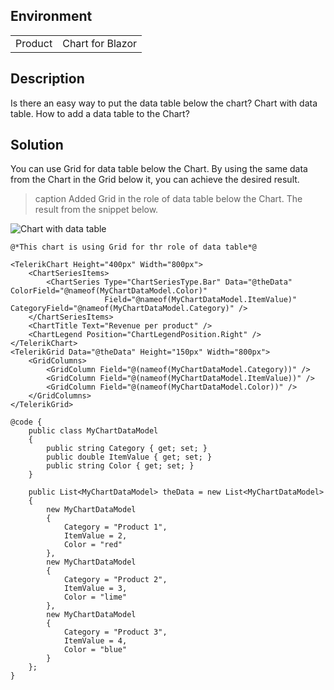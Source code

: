 
## Environment

<table>
<tbody>
<tr>
<td>Product</td>
<td>Chart for Blazor</td>
</tr>
</tbody>
</table>

## Description

Is there an easy way to put the data table below the chart? Chart with data table. How to add a data table to the Chart?

## Solution

You can use Grid for data table below the Chart. By using the same data from the Chart in the Grid below it, you can achieve the desired result.

>caption Added Grid in the role of data table below the Chart. The result from the snippet below.

![Chart with data table](images/chart-with-data-table-below.png)

````RAZOR
@*This chart is using Grid for thr role of data table*@

<TelerikChart Height="400px" Width="800px">
    <ChartSeriesItems>
        <ChartSeries Type="ChartSeriesType.Bar" Data="@theData" ColorField="@nameof(MyChartDataModel.Color)"
                     Field="@nameof(MyChartDataModel.ItemValue)" CategoryField="@nameof(MyChartDataModel.Category)" />
    </ChartSeriesItems>
    <ChartTitle Text="Revenue per product" />
    <ChartLegend Position="ChartLegendPosition.Right" />
</TelerikChart>
<TelerikGrid Data="@theData" Height="150px" Width="800px">
    <GridColumns>
        <GridColumn Field="@(nameof(MyChartDataModel.Category))" />
        <GridColumn Field="@(nameof(MyChartDataModel.ItemValue))" />
        <GridColumn Field="@(nameof(MyChartDataModel.Color))" />
    </GridColumns>
</TelerikGrid>

@code {
    public class MyChartDataModel
    {
        public string Category { get; set; }
        public double ItemValue { get; set; }
        public string Color { get; set; }
    }

    public List<MyChartDataModel> theData = new List<MyChartDataModel>
    {
        new MyChartDataModel
        {
            Category = "Product 1",
            ItemValue = 2,
            Color = "red"
        },
        new MyChartDataModel
        {
            Category = "Product 2",
            ItemValue = 3,
            Color = "lime"
        },
        new MyChartDataModel
        {
            Category = "Product 3",
            ItemValue = 4,
            Color = "blue"
        }
    };
}
````
